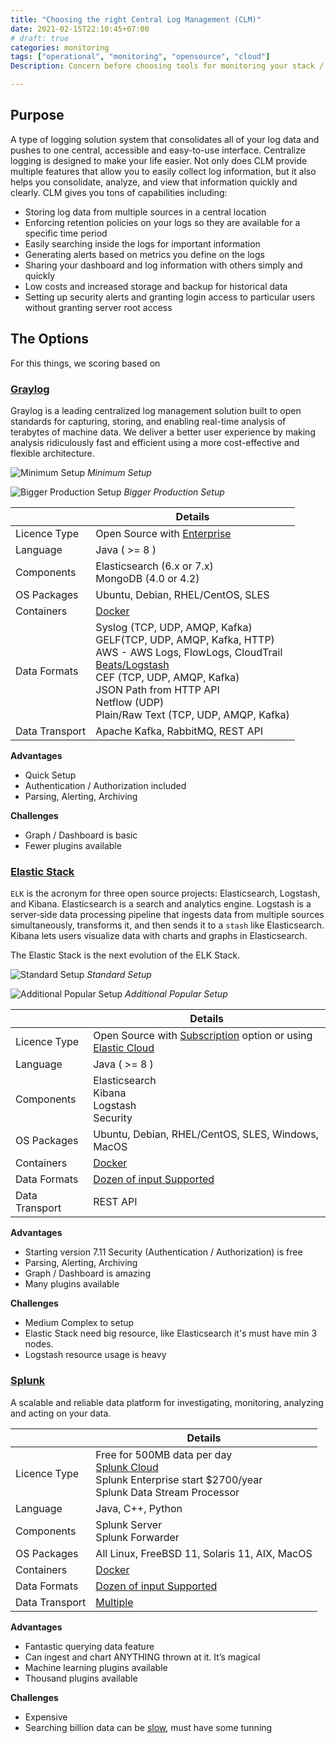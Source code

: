 ```yaml
---
title: "Choosing the right Central Log Management (CLM)"
date: 2021-02-15T22:10:45+07:00
# draft: true
categories: monitoring
tags: ["operational", "monitoring", "opensource", "cloud"]
Description: Concern before choosing tools for monitoring your stack / product

---
```


## Purpose
A type of logging solution system that consolidates all of your log data and pushes to one central, accessible and easy-to-use interface. Centralize logging is designed to make your life easier. Not only does CLM provide multiple features that allow you to easily collect log information, but it also helps you consolidate, analyze, and view that information quickly and clearly. CLM gives you tons of capabilities including:
* Storing log data from multiple sources in a central location
* Enforcing retention policies on your logs so they are available for a specific time period
* Easily searching inside the logs for important information
* Generating alerts based on metrics you define on the logs
* Sharing your dashboard and log information with others simply and quickly
* Low costs and increased storage and backup for historical data
* Setting up security alerts and granting login access to particular users without granting server root access

## The Options
For this things, we scoring based on

### [Graylog](https://www.graylog.org)
Graylog is a leading centralized log management solution built to open standards for capturing, storing, and enabling real-time analysis of terabytes of machine data. We deliver a better user experience by making analysis ridiculously fast and efficient using a more cost-effective and flexible architecture.

![Minimum Setup](https://docs.graylog.org/en/4.0/_images/architec_small_setup.png)
*Minimum Setup*

![Bigger Production Setup](https://docs.graylog.org/en/4.0/_images/architec_bigger_setup.png)
*Bigger Production Setup*

|                  | Details                     |
|------------------|-----------------------------|
| Licence Type     | Open Source with [Enterprise](https://www.graylog.org/products/open-source-vs-enterprise) |
| Language         | Java ( >= 8 )               |
| Components       | Elasticsearch (6.x or 7.x)<br />MongoDB (4.0 or 4.2) |
| OS Packages      | Ubuntu, Debian, RHEL/CentOS, SLES |
| Containers       | [Docker](https://docs.graylog.org/en/4.0/pages/installation/docker.html#here) |
| Data Formats     | Syslog (TCP, UDP, AMQP, Kafka)<br />GELF(TCP, UDP, AMQP, Kafka, HTTP)<br />AWS - AWS Logs, FlowLogs, CloudTrail<br />[Beats/Logstash](https://www.elastic.co/guide/en/beats/libbeat/current/community-beats.html)<br />CEF (TCP, UDP, AMQP, Kafka)<br />JSON Path from HTTP API<br />Netflow (UDP)<br />Plain/Raw Text (TCP, UDP, AMQP, Kafka) |
| Data Transport   | Apache Kafka, RabbitMQ, REST API |

**Advantages**
* Quick Setup
* Authentication / Authorization included
* Parsing, Alerting, Archiving

**Challenges**
* Graph / Dashboard is basic
* Fewer plugins available

### [Elastic Stack](https://www.elastic.co/what-is/elk-stack)
`ELK` is the acronym for three open source projects: Elasticsearch, Logstash, and Kibana. Elasticsearch is a search and analytics engine. Logstash is a server‑side data processing pipeline that ingests data from multiple sources simultaneously, transforms it, and then sends it to a `stash` like Elasticsearch. Kibana lets users visualize data with charts and graphs in Elasticsearch.

The Elastic Stack is the next evolution of the ELK Stack.

![Standard Setup](https://www.elastic.co/guide/en/logstash/current/static/images/deploy2.png)
*Standard Setup*

![Additional Popular Setup](https://www.elastic.co/guide/en/logstash/current/static/images/deploy3.png)
*Additional Popular Setup*

|                  | Details                     |
|------------------|-----------------------------|
| Licence Type     | Open Source with [Subscription](https://www.elastic.co/subscriptions) option or using [Elastic Cloud](https://www.elastic.co/pricing/) |
| Language         | Java ( >= 8 )               |
| Components       | Elasticsearch<br />Kibana<br />Logstash<br />Security |
| OS Packages      | Ubuntu, Debian, RHEL/CentOS, SLES, Windows, MacOS |
| Containers       | [Docker](https://www.elastic.co/guide/en/elasticsearch/reference/7.11/docker.html) |
| Data Formats     | [Dozen of input Supported](https://www.elastic.co/guide/en/logstash/current/input-plugins.html) |
| Data Transport   | REST API |

**Advantages**
* Starting version 7.11 Security (Authentication / Authorization) is free
* Parsing, Alerting, Archiving
* Graph / Dashboard is amazing
* Many plugins available

**Challenges**
* Medium Complex to setup
* Elastic Stack need big resource, like Elasticsearch it's must have min 3 nodes.
* Logstash resource usage is heavy

### [Splunk](https://www.splunk.com/)
A scalable and reliable data platform for investigating, monitoring, analyzing and acting on your data.

|                  | Details                     |
|------------------|-----------------------------|
| Licence Type     | Free for 500MB data per day<br />[Splunk Cloud](https://www.splunk.com/en_us/software/pricing/enterprise-and-cloud.html)<br />Splunk Enterprise start $2700/year<br />Splunk Data Stream Processor |
| Language         | Java, C++, Python           |
| Components       | Splunk Server<br />Splunk Forwarder|
| OS Packages      | All Linux, FreeBSD 11, Solaris 11, AIX, MacOS |
| Containers       | [Docker](https://docs.splunk.com/Documentation/Splunk/8.1.2/Installation/Beforeyouinstall) |
| Data Formats     | [Dozen of input Supported](https://docs.splunk.com/Documentation/Splunk/8.1.2/Data/WhatSplunkcanmonitor) |
| Data Transport   | [Multiple](https://docs.splunk.com/Documentation/Splunk/latest/Data/Monitornetworkports) |

**Advantages**
* Fantastic querying data feature
* Can ingest and chart ANYTHING thrown at it. It’s magical
* Machine learning plugins available
* Thousand plugins available

**Challenges**
* Expensive
* Searching billion data can be [slow](https://community.splunk.com/t5/Monitoring-Splunk/Splunk-searches-are-becoming-very-slow/m-p/171690), must have some tunning
